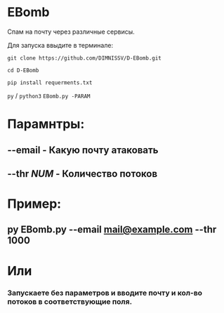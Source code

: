 # EBomb

Спам на почту через различные сервисы.


Для запуска ввыдите в терминале:


`git clone https://github.com/DIMNISSV/D-EBomb.git`

`cd D-EBomb`

`pip install requerments.txt`


`py` / `python3` `EBomb.py -PARAM`



# Парамнтры:

## --email - **Какую почту атаковать**

## --thr *NUM* - **Количество потоков**

# Пример: 
## py EBomb.py --email mail@example.com --thr 1000

# Или
### Запускаете без параметров и вводите почту и кол-во потоков в соответствующие поля.
